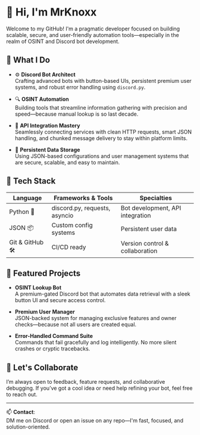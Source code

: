 # 👋 Hi, I'm MrKnoxx

Welcome to my GitHub! I'm a pragmatic developer focused on building scalable, secure, and user-friendly automation tools—especially in the realm of OSINT and Discord bot development.

## 🧠 What I Do

- ⚙️ **Discord Bot Architect**  
  Crafting advanced bots with button-based UIs, persistent premium user systems, and robust error handling using `discord.py`.

- 🔍 **OSINT Automation**  
  Building tools that streamline information gathering with precision and speed—because manual lookup is so last decade.

- 🔗 **API Integration Mastery**  
  Seamlessly connecting services with clean HTTP requests, smart JSON handling, and chunked message delivery to stay within platform limits.

- 💾 **Persistent Data Storage**  
  Using JSON-based configurations and user management systems that are secure, scalable, and easy to maintain.

## 🧰 Tech Stack

| Language | Frameworks & Tools | Specialties |
|----------|--------------------|-------------|
| Python 🐍 | discord.py, requests, asyncio | Bot development, API integration |
| JSON 📦 | Custom config systems | Persistent user data |
| Git & GitHub 🛠️ | CI/CD ready | Version control & collaboration |

## 🚀 Featured Projects

- **OSINT Lookup Bot**  
  A premium-gated Discord bot that automates data retrieval with a sleek button UI and secure access control.

- **Premium User Manager**  
  JSON-backed system for managing exclusive features and owner checks—because not all users are created equal.

- **Error-Handled Command Suite**  
  Commands that fail gracefully and log intelligently. No more silent crashes or cryptic tracebacks.

## 🤝 Let's Collaborate

I’m always open to feedback, feature requests, and collaborative debugging. If you’ve got a cool idea or need help refining your bot, feel free to reach out.

---

📫 **Contact**:  
DM me on Discord or open an issue on any repo—I'm fast, focused, and solution-oriented.
